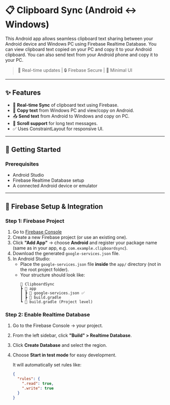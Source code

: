 # 📋 Clipboard Sync (Android ↔ Windows)

This Android app allows seamless clipboard text sharing between your Android device and Windows PC using Firebase Realtime Database. You can view clipboard text copied on your PC and copy it to your Android clipboard. You can also send text from your Android phone and copy it to your PC.

> 🔁 Real-time updates | 🔒 Firebase Secure | 🎯 Minimal UI

---

## ✨ Features

- 🔄 **Real-time Sync** of clipboard text using Firebase.
- 📲 **Copy text** from Windows PC and view/copy on Android.
- 📤 **Send text** from Android to Windows and copy on PC.
- 🧭 **Scroll support** for long text messages.
- ✅ Uses ConstraintLayout for responsive UI.

---

## 🚀 Getting Started

### Prerequisites

- Android Studio
- Firebase Realtime Database setup
- A connected Android device or emulator

---

## 🔧 Firebase Setup & Integration

### Step 1: Firebase Project

1. Go to [Firebase Console](https://console.firebase.google.com/)
2. Create a new Firebase project (or use an existing one).
3. Click **"Add App"** → choose **Android** and register your package name (same as in your app, e.g. `com.example.clipboardsync`).
4. Download the generated `google-services.json` file.
5. In Android Studio:
   - Place the `google-services.json` file **inside** the `app/` directory (not in the root project folder).
   - Your structure should look like:
     ```
     📁 ClipboardSync
     ┣ 📁 app
     ┃ ┣ 📜 google-services.json ✅
     ┃ ┣ 📜 build.gradle
     ┗ 📜 build.gradle (Project level)
     ```


### Step 2: Enable Realtime Database

1. Go to the Firebase Console → your project.
2. From the left sidebar, click **"Build" > Realtime Database**.
3. Click **Create Database** and select the region.
4. Choose **Start in test mode** for easy development.

   It will automatically set rules like:
   ```json
   {
     "rules": {
       ".read": true,
       ".write": true
     }
   }
